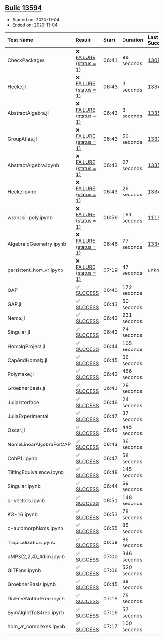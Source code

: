 ## [Build 13594](https://oscarci.mathematik.uni-kl.de/job/oscar/13594/)

* Started on: 2020-11-04
* Ended on: 2020-11-04

| Test Name    | Result | Start | Duration | Last Success | First Failure |
|:-------------|:-------|:------|:---------|:-------------|:--------------|
| CheckPackages | ❌ [FAILURE (status = 1)](https://oscarci.mathematik.uni-kl.de/job/oscar/13594/artifact/logs/build-13594/CheckPackages.log) | 06:41 | 89 seconds | [13085](https://oscarci.mathematik.uni-kl.de/job/oscar/13085/) | [13086](https://oscarci.mathematik.uni-kl.de/job/oscar/13086/) |
| Hecke.jl | ❌ [FAILURE (status = 1)](https://oscarci.mathematik.uni-kl.de/job/oscar/13594/artifact/logs/build-13594/Hecke.jl.log) | 06:43 | 3 seconds | [13341](https://oscarci.mathematik.uni-kl.de/job/oscar/13341/) | [13342](https://oscarci.mathematik.uni-kl.de/job/oscar/13342/) |
| AbstractAlgebra.jl | ❌ [FAILURE (status = 1)](https://oscarci.mathematik.uni-kl.de/job/oscar/13594/artifact/logs/build-13594/AbstractAlgebra.jl.log) | 06:43 | 3 seconds | [13355](https://oscarci.mathematik.uni-kl.de/job/oscar/13355/) | [13356](https://oscarci.mathematik.uni-kl.de/job/oscar/13356/) |
| GroupAtlas.jl | ❌ [FAILURE (status = 1)](https://oscarci.mathematik.uni-kl.de/job/oscar/13594/artifact/logs/build-13594/GroupAtlas.jl.log) | 06:43 | 59 seconds | [13311](https://oscarci.mathematik.uni-kl.de/job/oscar/13311/) | [13312](https://oscarci.mathematik.uni-kl.de/job/oscar/13312/) |
| AbstractAlgebra.ipynb | ❌ [FAILURE (status = 1)](https://oscarci.mathematik.uni-kl.de/job/oscar/13594/artifact/logs/build-13594/AbstractAlgebra.ipynb.log) | 06:43 | 27 seconds | [13355](https://oscarci.mathematik.uni-kl.de/job/oscar/13355/) | [13356](https://oscarci.mathematik.uni-kl.de/job/oscar/13356/) |
| Hecke.ipynb | ❌ [FAILURE (status = 1)](https://oscarci.mathematik.uni-kl.de/job/oscar/13594/artifact/logs/build-13594/Hecke.ipynb.log) | 06:43 | 26 seconds | [13341](https://oscarci.mathematik.uni-kl.de/job/oscar/13341/) | [13342](https://oscarci.mathematik.uni-kl.de/job/oscar/13342/) |
| wronski-poly.ipynb | ❌ [FAILURE (status = 1)](https://oscarci.mathematik.uni-kl.de/job/oscar/13594/artifact/logs/build-13594/wronski-poly.ipynb.log) | 06:56 | 181 seconds | [11192](https://oscarci.mathematik.uni-kl.de/job/oscar/11192/) | [11193](https://oscarci.mathematik.uni-kl.de/job/oscar/11193/) |
| AlgebraicGeometry.ipynb | ❌ [FAILURE (status = 1)](https://oscarci.mathematik.uni-kl.de/job/oscar/13594/artifact/logs/build-13594/AlgebraicGeometry.ipynb.log) | 06:46 | 77 seconds | [13341](https://oscarci.mathematik.uni-kl.de/job/oscar/13341/) | [13342](https://oscarci.mathematik.uni-kl.de/job/oscar/13342/) |
| persistent_hom_vr.ipynb | ❌ [FAILURE (status = 1)](https://oscarci.mathematik.uni-kl.de/job/oscar/13594/artifact/logs/build-13594/persistent_hom_vr.ipynb.log) | 07:19 | 47 seconds | unknown | unknown |
| GAP | ✅ [SUCCESS](https://oscarci.mathematik.uni-kl.de/job/oscar/13594/artifact/logs/build-13594/GAP.log) | 06:43 | 172 seconds |  |  |
| GAP.jl | ✅ [SUCCESS](https://oscarci.mathematik.uni-kl.de/job/oscar/13594/artifact/logs/build-13594/GAP.jl.log) | 06:43 | 50 seconds |  |  |
| Nemo.jl | ✅ [SUCCESS](https://oscarci.mathematik.uni-kl.de/job/oscar/13594/artifact/logs/build-13594/Nemo.jl.log) | 06:43 | 231 seconds |  |  |
| Singular.jl | ✅ [SUCCESS](https://oscarci.mathematik.uni-kl.de/job/oscar/13594/artifact/logs/build-13594/Singular.jl.log) | 06:43 | 74 seconds |  |  |
| HomalgProject.jl | ✅ [SUCCESS](https://oscarci.mathematik.uni-kl.de/job/oscar/13594/artifact/logs/build-13594/HomalgProject.jl.log) | 06:44 | 105 seconds |  |  |
| CapAndHomalg.jl | ✅ [SUCCESS](https://oscarci.mathematik.uni-kl.de/job/oscar/13594/artifact/logs/build-13594/CapAndHomalg.jl.log) | 06:45 | 66 seconds |  |  |
| Polymake.jl | ✅ [SUCCESS](https://oscarci.mathematik.uni-kl.de/job/oscar/13594/artifact/logs/build-13594/Polymake.jl.log) | 06:43 | 466 seconds |  |  |
| GroebnerBasis.jl | ✅ [SUCCESS](https://oscarci.mathematik.uni-kl.de/job/oscar/13594/artifact/logs/build-13594/GroebnerBasis.jl.log) | 06:43 | 29 seconds |  |  |
| JuliaInterface | ✅ [SUCCESS](https://oscarci.mathematik.uni-kl.de/job/oscar/13594/artifact/logs/build-13594/JuliaInterface.log) | 06:46 | 24 seconds |  |  |
| JuliaExperimental | ✅ [SUCCESS](https://oscarci.mathematik.uni-kl.de/job/oscar/13594/artifact/logs/build-13594/JuliaExperimental.log) | 06:47 | 37 seconds |  |  |
| Oscar.jl | ✅ [SUCCESS](https://oscarci.mathematik.uni-kl.de/job/oscar/13594/artifact/logs/build-13594/Oscar.jl.log) | 06:43 | 445 seconds |  |  |
| NemoLinearAlgebraForCAP | ✅ [SUCCESS](https://oscarci.mathematik.uni-kl.de/job/oscar/13594/artifact/logs/build-13594/NemoLinearAlgebraForCAP.log) | 06:43 | 36 seconds |  |  |
| CohP1.ipynb | ✅ [SUCCESS](https://oscarci.mathematik.uni-kl.de/job/oscar/13594/artifact/logs/build-13594/CohP1.ipynb.log) | 06:47 | 58 seconds |  |  |
| TiltingEquivalence.ipynb | ✅ [SUCCESS](https://oscarci.mathematik.uni-kl.de/job/oscar/13594/artifact/logs/build-13594/TiltingEquivalence.ipynb.log) | 06:48 | 145 seconds |  |  |
| Singular.ipynb | ✅ [SUCCESS](https://oscarci.mathematik.uni-kl.de/job/oscar/13594/artifact/logs/build-13594/Singular.ipynb.log) | 06:44 | 56 seconds |  |  |
| g-vectors.ipynb | ✅ [SUCCESS](https://oscarci.mathematik.uni-kl.de/job/oscar/13594/artifact/logs/build-13594/g-vectors.ipynb.log) | 06:51 | 148 seconds |  |  |
| K3-16.ipynb | ✅ [SUCCESS](https://oscarci.mathematik.uni-kl.de/job/oscar/13594/artifact/logs/build-13594/K3-16.ipynb.log) | 06:53 | 78 seconds |  |  |
| c-automorphisms.ipynb | ✅ [SUCCESS](https://oscarci.mathematik.uni-kl.de/job/oscar/13594/artifact/logs/build-13594/c-automorphisms.ipynb.log) | 06:55 | 85 seconds |  |  |
| Tropicalization.ipynb | ✅ [SUCCESS](https://oscarci.mathematik.uni-kl.de/job/oscar/13594/artifact/logs/build-13594/Tropicalization.ipynb.log) | 06:59 | 86 seconds |  |  |
| uMPS(2,2,4)_0dim.ipynb | ✅ [SUCCESS](https://oscarci.mathematik.uni-kl.de/job/oscar/13594/artifact/logs/build-13594/uMPS-2-2-4-_0dim.ipynb.log) | 07:00 | 346 seconds |  |  |
| GITFans.ipynb | ✅ [SUCCESS](https://oscarci.mathematik.uni-kl.de/job/oscar/13594/artifact/logs/build-13594/GITFans.ipynb.log) | 07:06 | 520 seconds |  |  |
| GroebnerBasis.ipynb | ✅ [SUCCESS](https://oscarci.mathematik.uni-kl.de/job/oscar/13594/artifact/logs/build-13594/GroebnerBasis.ipynb.log) | 06:45 | 89 seconds |  |  |
| DivFreeNotIndFree.ipynb | ✅ [SUCCESS](https://oscarci.mathematik.uni-kl.de/job/oscar/13594/artifact/logs/build-13594/DivFreeNotIndFree.ipynb.log) | 07:15 | 75 seconds |  |  |
| SymAlgIntToS4rep.ipynb | ✅ [SUCCESS](https://oscarci.mathematik.uni-kl.de/job/oscar/13594/artifact/logs/build-13594/SymAlgIntToS4rep.ipynb.log) | 07:16 | 57 seconds |  |  |
| hom_vr_complexes.ipynb | ✅ [SUCCESS](https://oscarci.mathematik.uni-kl.de/job/oscar/13594/artifact/logs/build-13594/hom_vr_complexes.ipynb.log) | 07:17 | 100 seconds |  |  |
